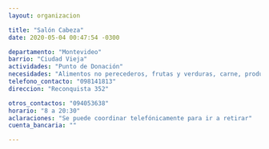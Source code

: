 ```yaml
---
layout: organizacion

title: "Salón Cabeza"
date: 2020-05-04 00:47:54 -0300

departamento: "Montevideo"
barrio: "Ciudad Vieja"
actividades: "Punto de Donación"
necesidades: "Alimentos no perecederos, frutas y verduras, carne, productos sanitarios (tapabocas, guantes, alcohol en gel, detergente,etc), recipientes o tuppers"
telefono_contacto: "098141813"
direccion: "Reconquista 352"

otros_contactos: "094053638"
horario: "8 a 20:30"
aclaraciones: "Se puede coordinar telefónicamente para ir a retirar"
cuenta_bancaria: ""

---
```

